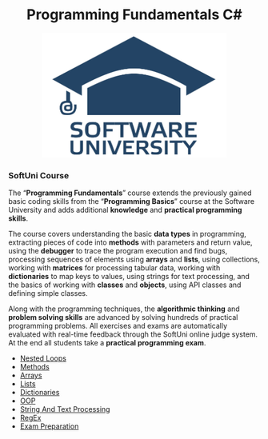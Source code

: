 <h1 align="center">Programming Fundamentals C#</h1>
<p align="center"><img src="softuniLogo.PNG" alt="SoftUni Logo" width="370" height="250"></p>

<h3>SoftUni Course</h3>

<p>The “<strong>Programming Fundamentals</strong>” course extends the previously gained basic coding skills from the “<strong>Programming Basics</strong>” course at the Software University and adds additional <strong>knowledge</strong> and <strong>practical programming skills</strong>.<br/>

The course covers understanding the basic <strong>data types</strong> in programming, extracting pieces of code into <strong>methods</strong> with parameters and return value, using the <strong>debugger</strong> to trace the program execution and find bugs, processing sequences of elements using <strong>arrays</strong> and <strong>lists</strong>, using collections, working with <strong>matrices</strong> for processing tabular data, working with <strong>dictionaries</strong> to map keys to values, using strings for text processing, and the basics of working with <strong>classes</strong> and <strong>objects</strong>, using API classes and defining simple classes.<br/>

Along with the programming techniques, the <strong>algorithmic thinking</strong> and <strong>problem solving skills</strong> are advanced by solving hundreds of practical programming problems. All exercises and exams are automatically evaluated with real-time feedback through the SoftUni online judge system. At the end all students take a <strong>practical programming exam</strong>.</p>

<ul>
	<li><a href="https://github.com/Gandjurov/CSharp-ProgrammingFundamentals/tree/master/01.%20NestedLoops"> Nested Loops </a></li>
	<li><a href="https://github.com/Gandjurov/CSharp-ProgrammingFundamentals/tree/master/02.%20Methods/Methods"> Methods </a></li>
	<li><a href="https://github.com/Gandjurov/CSharp-ProgrammingFundamentals/tree/master/03.%20Arrays/Arrays_Training"> Arrays </a></li>
	<li><a href="https://github.com/Gandjurov/CSharp-ProgrammingFundamentals/tree/master/04.%20Lists"> Lists </a></li>
	<li><a href="https://github.com/Gandjurov/CSharp-ProgrammingFundamentals/tree/master/05.%20Dictionaries/Overview%20and%20Inilialization/Dictionaries"> Dictionaries </a></li>
	<li><a href="https://github.com/Gandjurov/CSharp-ProgrammingFundamentals/tree/master/06.%20OOP_Overview/OOP_Overview"> OOP </a></li>
	<li><a href="https://github.com/Gandjurov/CSharp-ProgrammingFundamentals/tree/master/07.%20StringAndTextProcessing/StringAndText"> String And Text Processing </a></li>
	<li><a href="https://github.com/Gandjurov/CSharp-ProgrammingFundamentals/tree/master/08.%20RegEx/RegEx"> RegEx </a></li>
	<li><a href=" "> Exam Preparation </a></li>
</ul>
